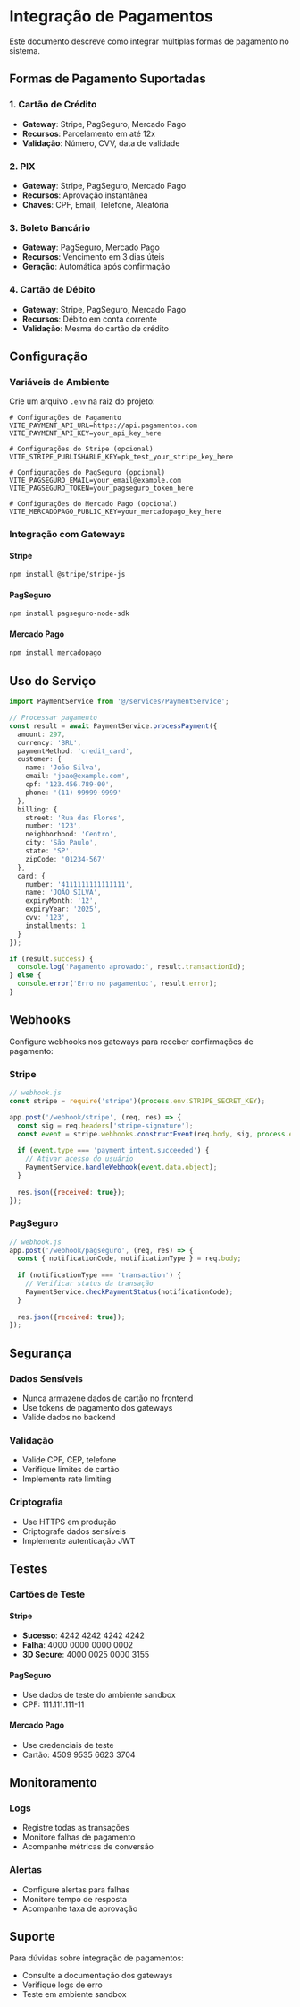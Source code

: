 # Integração de Pagamentos

Este documento descreve como integrar múltiplas formas de pagamento no sistema.

## Formas de Pagamento Suportadas

### 1. Cartão de Crédito
- **Gateway**: Stripe, PagSeguro, Mercado Pago
- **Recursos**: Parcelamento em até 12x
- **Validação**: Número, CVV, data de validade

### 2. PIX
- **Gateway**: Stripe, PagSeguro, Mercado Pago
- **Recursos**: Aprovação instantânea
- **Chaves**: CPF, Email, Telefone, Aleatória

### 3. Boleto Bancário
- **Gateway**: PagSeguro, Mercado Pago
- **Recursos**: Vencimento em 3 dias úteis
- **Geração**: Automática após confirmação

### 4. Cartão de Débito
- **Gateway**: Stripe, PagSeguro, Mercado Pago
- **Recursos**: Débito em conta corrente
- **Validação**: Mesma do cartão de crédito

## Configuração

### Variáveis de Ambiente

Crie um arquivo `.env` na raiz do projeto:

```env
# Configurações de Pagamento
VITE_PAYMENT_API_URL=https://api.pagamentos.com
VITE_PAYMENT_API_KEY=your_api_key_here

# Configurações do Stripe (opcional)
VITE_STRIPE_PUBLISHABLE_KEY=pk_test_your_stripe_key_here

# Configurações do PagSeguro (opcional)
VITE_PAGSEGURO_EMAIL=your_email@example.com
VITE_PAGSEGURO_TOKEN=your_pagseguro_token_here

# Configurações do Mercado Pago (opcional)
VITE_MERCADOPAGO_PUBLIC_KEY=your_mercadopago_key_here
```

### Integração com Gateways

#### Stripe
```bash
npm install @stripe/stripe-js
```

#### PagSeguro
```bash
npm install pagseguro-node-sdk
```

#### Mercado Pago
```bash
npm install mercadopago
```

## Uso do Serviço

```typescript
import PaymentService from '@/services/PaymentService';

// Processar pagamento
const result = await PaymentService.processPayment({
  amount: 297,
  currency: 'BRL',
  paymentMethod: 'credit_card',
  customer: {
    name: 'João Silva',
    email: 'joao@example.com',
    cpf: '123.456.789-00',
    phone: '(11) 99999-9999'
  },
  billing: {
    street: 'Rua das Flores',
    number: '123',
    neighborhood: 'Centro',
    city: 'São Paulo',
    state: 'SP',
    zipCode: '01234-567'
  },
  card: {
    number: '4111111111111111',
    name: 'JOÃO SILVA',
    expiryMonth: '12',
    expiryYear: '2025',
    cvv: '123',
    installments: 1
  }
});

if (result.success) {
  console.log('Pagamento aprovado:', result.transactionId);
} else {
  console.error('Erro no pagamento:', result.error);
}
```

## Webhooks

Configure webhooks nos gateways para receber confirmações de pagamento:

### Stripe
```javascript
// webhook.js
const stripe = require('stripe')(process.env.STRIPE_SECRET_KEY);

app.post('/webhook/stripe', (req, res) => {
  const sig = req.headers['stripe-signature'];
  const event = stripe.webhooks.constructEvent(req.body, sig, process.env.STRIPE_WEBHOOK_SECRET);
  
  if (event.type === 'payment_intent.succeeded') {
    // Ativar acesso do usuário
    PaymentService.handleWebhook(event.data.object);
  }
  
  res.json({received: true});
});
```

### PagSeguro
```javascript
// webhook.js
app.post('/webhook/pagseguro', (req, res) => {
  const { notificationCode, notificationType } = req.body;
  
  if (notificationType === 'transaction') {
    // Verificar status da transação
    PaymentService.checkPaymentStatus(notificationCode);
  }
  
  res.json({received: true});
});
```

## Segurança

### Dados Sensíveis
- Nunca armazene dados de cartão no frontend
- Use tokens de pagamento dos gateways
- Valide dados no backend

### Validação
- Valide CPF, CEP, telefone
- Verifique limites de cartão
- Implemente rate limiting

### Criptografia
- Use HTTPS em produção
- Criptografe dados sensíveis
- Implemente autenticação JWT

## Testes

### Cartões de Teste

#### Stripe
- **Sucesso**: 4242 4242 4242 4242
- **Falha**: 4000 0000 0000 0002
- **3D Secure**: 4000 0025 0000 3155

#### PagSeguro
- Use dados de teste do ambiente sandbox
- CPF: 111.111.111-11

#### Mercado Pago
- Use credenciais de teste
- Cartão: 4509 9535 6623 3704

## Monitoramento

### Logs
- Registre todas as transações
- Monitore falhas de pagamento
- Acompanhe métricas de conversão

### Alertas
- Configure alertas para falhas
- Monitore tempo de resposta
- Acompanhe taxa de aprovação

## Suporte

Para dúvidas sobre integração de pagamentos:
- Consulte a documentação dos gateways
- Verifique logs de erro
- Teste em ambiente sandbox
